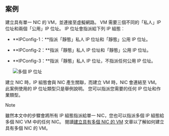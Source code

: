 ## <a name="scenario"></a>案例
建立具有單一 NIC 的 VM，並連接至虛擬網路。 VM 需要三個不同的「私人」IP 位址和兩個「公用」IP 位址。 IP 位址會指派給下列 IP 組態︰

* **IPConfig-1：**指派「靜態」私人 IP 位址和「靜態」公用 IP 位址。
* **IPConfig-2：**指派「靜態」私人 IP 位址和「靜態」公用 IP 位址。
* **IPConfig-3：**指派「靜態」私人 IP 位址，不指派任何公用 IP 位址。
  
    ![多個 IP 位址](./media/virtual-network-multiple-ip-addresses-scenario/multiple-ipconfigs.png)

建立 NIC 時，IP 組態會與 NIC 產生關聯，而建立 VM 時，NIC 會連結至 VM。 此案例使用的 IP 位址類型只是舉例說明。 您可以指派您需要的任何 IP 位址和作業類型。

> [!NOTE]
> 雖然本文中的步驟會將所有 IP 組態指派給單一 NIC，您也可以指派多個 IP 組態給多個 NIC VM 中的任何 NIC。 閱讀[建立具有多個 NIC 的 VM](../articles/virtual-machines/windows/multiple-nics.md) 文章以了解如何建立具有多個 NIC 的 VM。